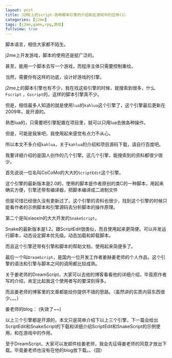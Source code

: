 ```yaml
---
layout: post
title: J2ME上的script-各种脚本引擎的介绍和在游戏中的应用(1)
categories: [j2me]
tags: [j2me,game,rpg,游戏]
fullview: true
---
```


脚本语言，相信大家都不陌生。

j2me上开发游戏，脚本的使用还是挺广泛的。

甚至，能用一个脚本去写一个游戏，而程序主体只需要控制重绘。

当然，需要你有这样的功底，设计好游戏的引擎。


j2me上的脚本引擎也有不少，我在找这些引擎的时候，就搜索到很多，什么`Fscript` ，`Gscript`的，这样的脚本引擎真不少。

但是，相信最多人知道的就是使用`lua`的`kahlua`这个引擎了，这个引擎最后更新在2009年。是开源的。

熟悉lua的，只需要把引擎配置在项目里，就可以只用lua去做各种操作。

<!-- more -->

但是，可能是我笨吧，我使用起来感觉有点力不从心。

所以本文不多介绍`kahlua`，关于`kahlua`的介绍和项目源码下载，请自行百度吧。

 

我要详细介绍的是国人创作的几个引擎。这几个引擎，能搜索到的资料都很少很少。

首先说说一位名叫CoCoMo的大大的`ScriptEdit`这个引擎。

这个引擎的最新版本是2.0的，使用的脚本是作者原创的类C的一种脚本，用起来确实方便，引擎还带有编译器，把脚本编译成二进制文件

但是可惜已经很久没有更新过了。这个引擎的资料也很少，找到这个引擎的时候只能看作者的示例脚本和引擎源码去分析脚本的操作原理。

 

第二个是叫xiaoxin的大大开发的`SnakeScript`。

Snake的最新版本是1.2。跟ScriptEdit很类似，而且使用起来更简便。可以并发运行脚本，动态设定脚本优先级。动态加载和卸载脚本。

而且这个引擎还带有引擎和脚本的帮助文档，使用起来简便多了。

 

最后一个叫`DreamScript`，是国内一位开发工作者姜赫姜老师的个人作品，这个引擎的语法和引擎与脚本之间的调用都比较成熟。

关于姜老师的DreamScript，大家可以去他的博客看看他的详细介绍，毕竟原作者写的介绍，肯定比起我这个使用者写的要深刻得多。

而且姜老师的博客里的文章都能给你提供不错的思路。（虽然讲的实质内容东西很少。。。）

姜老师的blog：
(失效了~~)

以上三个引擎都是开源的，本文只是简单介绍下以上三个引擎，下一篇会给出ScriptEdit和SnakeScript的下载和详细介绍ScriptEdit和SnakeScript的示例使用，和在游戏中的作用。

至于DreamScript，大家可以发邮件给姜老师，我会先征得姜老师的同意才放出下载。毕竟姜老师也没有在他的blog放下载。。（囧）